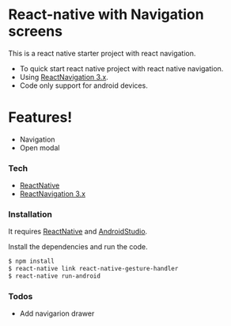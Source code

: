 # React-native with Navigation screens

This is a react native starter project with react navigation.
  - To quick start react native project with react native navigation.
  - Using [ReactNavigation 3.x].
  - Code only support for android devices.

# Features!

  - Navigation
  - Open modal

### Tech


* [ReactNative] 
* [ReactNavigation 3.x] 

### Installation

It requires [ReactNative] and [AndroidStudio].

Install the dependencies and run the code.

```sh
$ npm install
$ react-native link react-native-gesture-handler
$ react-native run-android
```

### Todos
 - Add navigarion drawer


   [ReactNative]: <https://facebook.github.io/react-native/>
   [ReactNavigation 3.x]: <https://reactnavigation.org/docs/en/getting-started.html>
   [AndroidStudio]: <https://developer.android.com/studio/index.html>